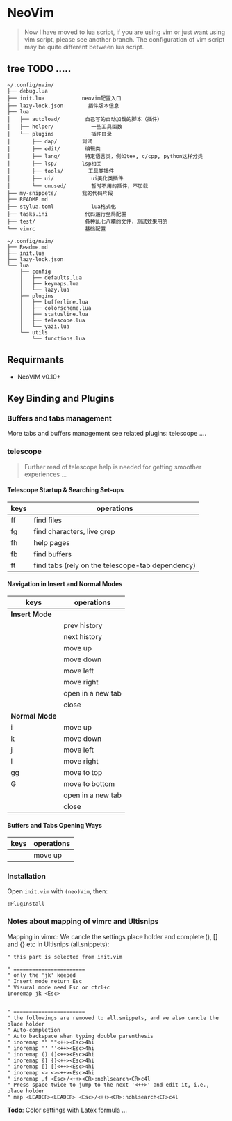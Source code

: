 
# NeoVim

> Now I have moved to lua script, if you are using vim or just want using vim script, please see another branch. The configuration of vim script may be quite different between lua script.

## tree TODO .....
```
~/.config/nvim/
├── debug.lua
├── init.lua            neovim配置入口
├── lazy-lock.json        插件版本信息
├── lua
│   ├── autoload/        自己写的自动加载的脚本（插件）
│   ├── helper/            一些工具函数
│   └── plugins            插件目录
│       ├── dap/        调试
│       ├── edit/        编辑类
│       ├── lang/        特定语言类，例如tex, c/cpp, python这样分类
│       ├── lsp/        lsp相关
│       ├── tools/        工具类插件
│       ├── ui/            ui美化类插件
│       └── unused/        暂时不用的插件，不加载
├── my-snippets/        我的代码片段
├── README.md
├── stylua.toml            lua格式化
├── tasks.ini            代码运行全局配置
├── test/                各种乱七八糟的文件，测试效果用的
└── vimrc                基础配置

~/.config/nvim/
├── Readme.md
├── init.lua
├── lazy-lock.json
└── lua
    ├── config
    │   ├── defaults.lua
    │   ├── keymaps.lua
    │   └── lazy.lua
    ├── plugins
    │   ├── bufferline.lua
    │   ├── colorscheme.lua
    │   ├── statusline.lua
    │   ├── telescope.lua
    │   └── yazi.lua
    └── utils
        └── functions.lua

```

## Requirmants
- NeoVIM v0.10+

## Key Binding and Plugins

### Buffers and tabs management
More tabs and buffers management see related plugins:
telescope ....

### telescope
> Further read of telescope help is needed for getting smoother experiences ...

#### Telescope Startup & Searching Set-ups
| keys        | operations                                       |
|-------------|--------------------------------------------------|
| <leader>ff  | find files                                       |
| <leader>fg  | find characters, live grep                       |
| <leader>fh  | help pages                                       |
| <leader>fb  | find buffers                                     |
| <leader>ft  | find tabs (rely on the telescope-tab dependency) |

#### Navigation in Insert and Normal Modes
| keys            | operations        |
|-----------------|-------------------|
| **Insert Mode** |                   |
| <UP>            | prev history      |
| <DOWN>          | next history      |
| <C-i>           | move up           |
| <C-k>           | move down         |
| <C-j>           | move left         |
| <C-l>           | move right        |
| <C-t>           | open in a new tab |
| <C-c>           | close             |
| **Normal Mode** |                   |
| i               | move up           |
| k               | move down         |
| j               | move left         |
| l               | move right        |
| gg              | move to top       |
| G               | move to bottom    |
| <C-t>           | open in a new tab |
| <ESC>           | close             |

#### Buffers and Tabs Opening Ways
| keys  | operations        |
|-------|-------------------|
| <CR>  | move up           |



### Installation

Open `init.vim` with `(neo)Vim`, then:  
```vim
:PlugInstall
```

### Notes about mapping of vimrc and Ultisnips

Mapping in vimrc:
We cancle the settings place holder and complete (), [] and {} etc in Ultisnips (all.snippets):

```vim
" this part is selected from init.vim

" =======================
" only the 'jk' keeped
" Insert mode return Esc
" Visural mode need Esc or ctrl+c
inoremap jk <Esc>


" =======================
" the followings are removed to all.snippets, and we also cancle the place holder
" Auto-completion
" Auto backspace when typing double parenthesis
" inoremap "" ""<++><Esc>4hi
" inoremap '' ''<++><Esc>4hi
" inoremap () ()<++><Esc>4hi
" inoremap {} {}<++><Esc>4hi
" inoremap [] []<++><Esc>4hi
" inoremap <> <><++><Esc>4hi
" inoremap ,f <Esc>/<++><CR>:nohlsearch<CR>c4l
" Press space twice to jump to the next '<++>' and edit it, i.e., place holder
" map <LEADER><LEADER> <Esc>/<++><CR>:nohlsearch<CR>c4l
```

**Todo**: Color settings with Latex formula ...

